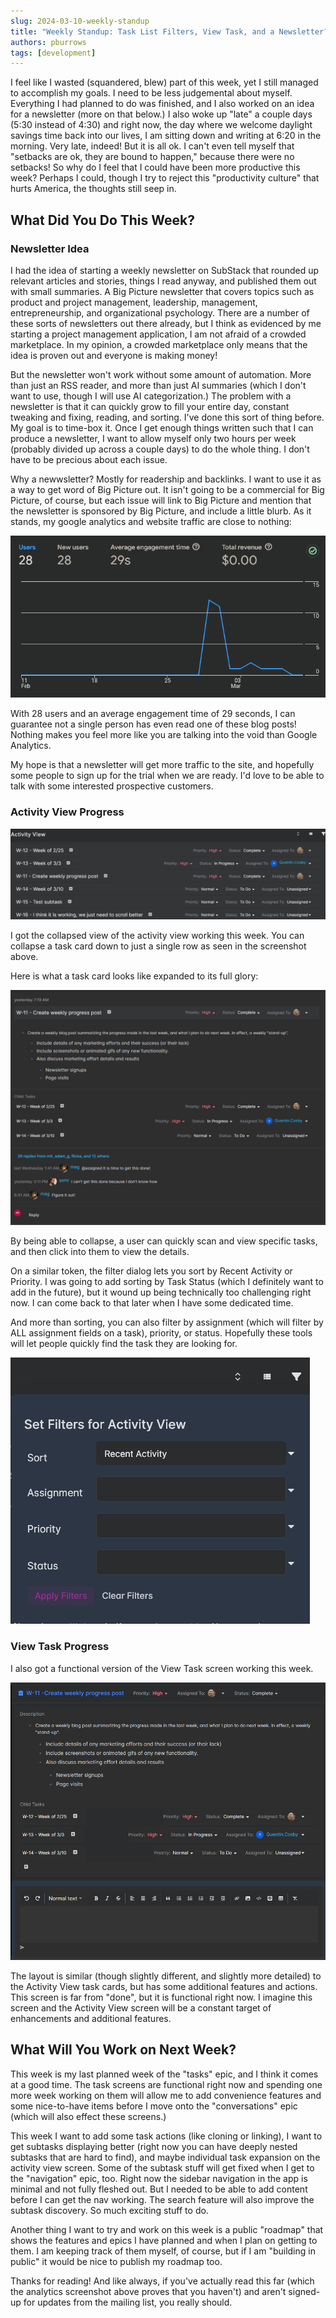 ```yaml
---
slug: 2024-03-10-weekly-standup
title: "Weekly Standup: Task List Filters, View Task, and a Newsletter???"
authors: pburrows
tags: [development]
---
```


I feel like I wasted (squandered, blew) part of this week, yet I still managed to accomplish my goals. I need to be less judgemental about myself. Everything I had planned to do was finished, and I also worked on an idea for a newsletter (more on that below.) I also woke up "late" a couple days (5:30 instead of 4:30) and right now, the day where we welcome daylight savings time back into our lives, I am sitting down and writing at 6:20 in the morning. Very late, indeed! But it is all ok. I can't even tell myself that "setbacks are ok, they are bound to happen," because there were no setbacks! So why do I feel that I could have been more productive this week? Perhaps I could, though I try to reject this "productivity culture" that hurts America, the thoughts still seep in.

## What Did You Do This Week?

### Newsletter Idea

I had the idea of starting a weekly newsletter on SubStack that rounded up relevant articles and stories, things I read anyway, and published them out with small summaries. A Big Picture newsletter that covers topics such as product and project management, leadership, management, entrepreneurship, and organizational psychology. There are a number of these sorts of newsletters out there already, but I think as evidenced by me starting a project management application, I am not afraid of a crowded marketplace. In my opinion, a crowded marketplace only means that the idea is proven out and everyone is making money! 

But the newsletter won't work without some amount of automation. More than just an RSS reader, and more than just AI summaries (which I don't want to use, though I will use AI categorization.) The problem with a newsletter is that it can quickly grow to fill your entire day, constant tweaking and fixing, reading, and sorting. I've done this sort of thing before. My goal is to time-box it. Once I get enough things written such that I can produce a newsletter, I want to allow myself only two hours per week (probably divided up across a couple days) to do the whole thing. I don't have to be precious about each issue.

Why a newwsletter? Mostly for readership and backlinks. I want to use it as a way to get word of Big Picture out. It isn't going to be a commercial for Big Picture, of course, but each issue will link to Big Picture and mention that the newsletter is sponsored by Big Picture, and include a little blurb. As it stands, my google analytics and website traffic are close to nothing:

![analytics](./analytics.png)

With 28 users and an average engagement time of 29 seconds, I can guarantee not a single person has even read one of these blog posts! Nothing makes you feel more like you are talking into the void than Google Analytics.

My hope is that a newsletter will get more traffic to the site, and hopefully some people to sign up for the trial when we are ready. I'd love to be able to talk with some interested prospective customers.

### Activity View Progress

![collapsed activity view](./collapsed-avtivity.png)

I got the collapsed view of the activity view working this week. You can collapse a task card down to just a single row as seen in the screenshot above.

Here is what a task card looks like expanded to its full glory:

![expanded card](./expanded-card.png)

By being able to collapse, a user can quickly scan and view specific tasks, and then click into them to view the details.

On a similar token, the filter dialog lets you sort by Recent Activity or Priority. I was going to add sorting by Task Status (which I definitely want to add in the future), but it wound up being technically too challenging right now. I can come back to that later when I have some dedicated time.

And more than sorting, you can also filter by assignment (which will filter by ALL assignment fields on a task), priority, or status. Hopefully these tools will let people quickly find the task they are looking for.

![filter screen](filter-screen.png)

### View Task Progress

I also got a functional version of the View Task screen working this week.

![view task](./view-task-screen.png)

The layout is similar (though slightly different, and slightly more detailed) to the Activity View task cards, but has some additional features and actions. This screen is far from "done", but it is functional right now. I imagine this screen and the Activity View screen will be a constant target of enhancements and additional features. 

## What Will You Work on Next Week?

This week is my last planned week of the "tasks" epic, and I think it comes at a good time. The task screens are functional right now and spending one more week working on them will allow me to add convenience features and some nice-to-have items before I move onto the "conversations" epic (which will also effect these screens.)

This week I want to add some task actions (like cloning or linking), I want to get subtasks displaying better (right now you can have deeply nested subtasks that are hard to find), and maybe individual task expansion on the activity view screen. Some of the subtask stuff will get fixed when I get to the "navigation" epic, too. Right now the sidebar navigation in the app is minimal and not fully fleshed out. But I needed to be able to add content before I can get the nav working. The search feature will also improve the subtask discovery. So much exciting stuff to do.

Another thing I want to try and work on this week is a public "roadmap" that shows the features and epics I have planned and when I plan on getting to them. I am keeping track of them myself, of course, but if I am "building in public" it would be nice to publish my roadmap too.

Thanks for reading! And like always, if you've actually read this far (which the analytics screenshot above proves that you haven't) and aren't signed-up for updates from the mailing list, you really should.
